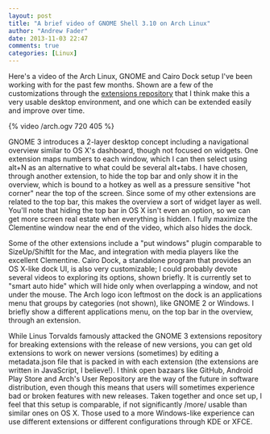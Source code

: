 ```yaml
---
layout: post
title: "A brief video of GNOME Shell 3.10 on Arch Linux"
author: "Andrew Fader"
date: 2013-11-03 22:47
comments: true
categories: [Linux] 
---
```

Here's a video of the Arch Linux, GNOME and Cairo Dock setup I've been working with for the past few months.  Shown are a few of the customizations through the [extensions repository](https://extensions.gnome.org) that I think make this a very usable desktop environment, and one which can be extended easily and improve over time.
<!-- more -->
{% video /arch.ogv 720 405 %}

GNOME 3 introduces a 2-layer desktop concept including a navigational overview similar to OS X's dashboard, though not focused on widgets. One extension maps numbers to each window, which I can then select using alt+N as an alternative to what could be several alt+tabs. I have chosen, through another extension, to hide the top bar and only show it in the overview, which is bound to a hotkey as well as a pressure sensitive "hot corner" near the top of the screen. Since some of my other extensions are related to the top bar, this makes the overview a sort of widget layer as well. You'll note that hiding the top bar in OS X isn't even an option, so we can get more screen real estate when everything is hidden. I fully maximize the Clementine window near the end of the video, which also hides the dock.

Some of the other extensions include a "put windows" plugin comparable to SizeUp/ShiftIt for the Mac, and integration with media players like the excellent Clementine. Cairo Dock, a standalone program that provides an OS X-like dock UI, is also very customizable; I could probably devote several videos to exploring its options, shown briefly. It is currently set to "smart auto hide" which will hide only when overlapping a window, and not under the mouse. The Arch logo icon leftmost on the dock is an applications menu that groups by categories (not shown), like GNOME 2 or Windows. I briefly show a different applications menu, on the top bar in the overview, through an extension.

While Linus Torvalds famously attacked the GNOME 3 extensions repository for breaking extensions with the release of new versions, you can get old extensions to work on newer versions (sometimes) by editing a metadata.json file that is packed in with each extension (the extensions are written in JavaScript, I believe!). I think open bazaars like GitHub, Android Play Store and Arch's User Repository are the way of the future in software distribution, even though this means that users will sometimes experience bad or broken features with new releases. Taken together and once set up, I feel that this setup is comparable, if not significantly /more/ usable than similar ones on OS X. Those used to a more Windows-like experience can use different extensions or different configurations through KDE or XFCE.
